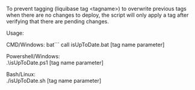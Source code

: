 To prevent tagging (liquibase tag &lt;tagname&gt;) to overwrite previous tags when there are no changes to deploy, the script will only apply a tag after verifying that there are pending changes.

Usage:

CMD/Windows: 
bat```
call isUpToDate.bat [tag name parameter]

Powershell/Windows: <br>
.\isUpToDate.ps1 [tag name parameter]

Bash/Linux: <br>
./isUpToDate.sh [tag name parameter]
```

